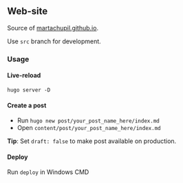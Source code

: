 ## Web-site

Source of [martachupil.github.io](https://martachupil.github.io).

Use `src` branch for development.

### Usage

#### Live-reload

```
hugo server -D
```

#### Create a post

* Run `hugo new post/your_post_name_here/index.md`
* Open `content/post/your_post_name_here/index.md`

**Tip**: Set `draft: false` to make post available on production. 

#### Deploy

Run `deploy` in Windows CMD